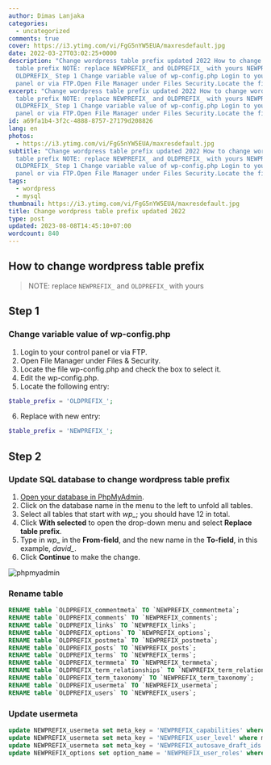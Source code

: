 ```yaml
---
author: Dimas Lanjaka
categories:
  - uncategorized
comments: true
cover: https://i3.ytimg.com/vi/FgG5nYW5EUA/maxresdefault.jpg
date: 2022-03-27T03:02:25+0000
description: "Change wordpress table prefix updated 2022 How to change wordpress
  table prefix NOTE: replace NEWPREFIX_ and OLDPREFIX_ with yours NEWPREFIX_
  OLDPREFIX_ Step 1 Change variable value of wp-config.php Login to your control
  panel or via FTP.Open File Manager under Files Security.Locate the file wp-"
excerpt: "Change wordpress table prefix updated 2022 How to change wordpress
  table prefix NOTE: replace NEWPREFIX_ and OLDPREFIX_ with yours NEWPREFIX_
  OLDPREFIX_ Step 1 Change variable value of wp-config.php Login to your control
  panel or via FTP.Open File Manager under Files Security.Locate the file wp-"
id: a69fa1b4-3f2c-4888-8757-27179d208826
lang: en
photos:
  - https://i3.ytimg.com/vi/FgG5nYW5EUA/maxresdefault.jpg
subtitle: "Change wordpress table prefix updated 2022 How to change wordpress
  table prefix NOTE: replace NEWPREFIX_ and OLDPREFIX_ with yours NEWPREFIX_
  OLDPREFIX_ Step 1 Change variable value of wp-config.php Login to your control
  panel or via FTP.Open File Manager under Files Security.Locate the file wp-"
tags:
  - wordpress
  - mysql
thumbnail: https://i3.ytimg.com/vi/FgG5nYW5EUA/maxresdefault.jpg
title: Change wordpress table prefix updated 2022
type: post
updated: 2023-08-08T14:45:10+07:00
wordcount: 840
---
```


## How to change wordpress table prefix
> NOTE: replace `NEWPREFIX_` and `OLDPREFIX_` with yours

## Step 1
### Change variable value of wp-config.php
1. Login to your control panel or via FTP.
2. Open File Manager under Files & Security.
3. Locate the file wp-config.php and check the box to select it.
4. Edit the wp-config.php.
5. Locate the following entry:
```php
$table_prefix = 'OLDPREFIX_';
```
6. Replace with new entry:
```php
$table_prefix = 'NEWPREFIX_';
```

## Step 2
### Update SQL database to change wordpress table prefix
1.  [Open your database in PhpMyAdmin](/search/?q=access+database+phpmyadmin).
2.  Click on the database name in the menu to the left to unfold all tables.
3.  Select all tables that start with *wp_*; you should have 12 in total.
4.  Click **With selected** to open the drop-down menu and select **Replace table prefix**.
5.  Type in *wp_* in the **From-field**, and the new name in the **To-field**, in this example, *david_*.
6.  Click **Continue** to make the change.

![phpmyadmin](https://help.one.com/hc/article_attachments/360003288777/table-prefix-database.png)

### Rename table
```sql
RENAME table `OLDPREFIX_commentmeta` TO `NEWPREFIX_commentmeta`;
RENAME table `OLDPREFIX_comments` TO `NEWPREFIX_comments`;
RENAME table `OLDPREFIX_links` TO `NEWPREFIX_links`;
RENAME table `OLDPREFIX_options` TO `NEWPREFIX_options`;
RENAME table `OLDPREFIX_postmeta` TO `NEWPREFIX_postmeta`;
RENAME table `OLDPREFIX_posts` TO `NEWPREFIX_posts`;
RENAME table `OLDPREFIX_terms` TO `NEWPREFIX_terms`;
RENAME table `OLDPREFIX_termmeta` TO `NEWPREFIX_termmeta`;
RENAME table `OLDPREFIX_term_relationships` TO `NEWPREFIX_term_relationships`;
RENAME table `OLDPREFIX_term_taxonomy` TO `NEWPREFIX_term_taxonomy`;
RENAME table `OLDPREFIX_usermeta` TO `NEWPREFIX_usermeta`;
RENAME table `OLDPREFIX_users` TO `NEWPREFIX_users`;
```
### Update usermeta
```sql
update NEWPREFIX_usermeta set meta_key = 'NEWPREFIX_capabilities' where meta_key = 'OLDPREFIX_capabilities';
update NEWPREFIX_usermeta set meta_key = 'NEWPREFIX_user_level' where meta_key = 'OLDPREFIX_user_level';
update NEWPREFIX_usermeta set meta_key = 'NEWPREFIX_autosave_draft_ids' where meta_key = 'OLDPREFIX_autosave_draft_ids';
update NEWPREFIX_options set option_name = 'NEWPREFIX_user_roles' where option_name = 'OLDPREFIX_user_roles';
```

